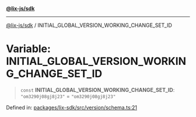 [**@lix-js/sdk**](../README.md)

***

[@lix-js/sdk](../README.md) / INITIAL\_GLOBAL\_VERSION\_WORKING\_CHANGE\_SET\_ID

# Variable: INITIAL\_GLOBAL\_VERSION\_WORKING\_CHANGE\_SET\_ID

> `const` **INITIAL\_GLOBAL\_VERSION\_WORKING\_CHANGE\_SET\_ID**: `"om3290j08gj8j23"` = `"om3290j08gj8j23"`

Defined in: [packages/lix-sdk/src/version/schema.ts:21](https://github.com/opral/monorepo/blob/fb8153a2c5d4710eaaabf056fe653be88060a185/packages/lix-sdk/src/version/schema.ts#L21)
